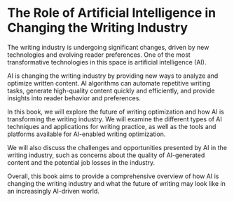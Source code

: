 The Role of Artificial Intelligence in Changing the Writing Industry
=============================================================================================

The writing industry is undergoing significant changes, driven by new technologies and evolving reader preferences. One of the most transformative technologies in this space is artificial intelligence (AI).

AI is changing the writing industry by providing new ways to analyze and optimize written content. AI algorithms can automate repetitive writing tasks, generate high-quality content quickly and efficiently, and provide insights into reader behavior and preferences.

In this book, we will explore the future of writing optimization and how AI is transforming the writing industry. We will examine the different types of AI techniques and applications for writing practice, as well as the tools and platforms available for AI-enabled writing optimization.

We will also discuss the challenges and opportunities presented by AI in the writing industry, such as concerns about the quality of AI-generated content and the potential job losses in the industry.

Overall, this book aims to provide a comprehensive overview of how AI is changing the writing industry and what the future of writing may look like in an increasingly AI-driven world.
